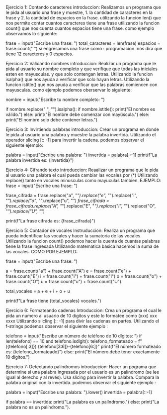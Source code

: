 Ejercicio 1: Contando caracteres 
introduccion:
Realizamos un programa que le pida al usuario una frase y muestre, 1. la cantidad de caracteres en la frase y 2. la cantidad de espacios en la frase.
utilizando la funcion len() que nos permite contar cuantos caracteres tiene una frase
utilizando la funcion count() que nos cuenta cuantos espacios tiene una frase. 
como ejemplo observamos lo siguiente: 

frase = input("Escribe una frase: ")
total_caracteres = len(frase)
espacios = frase.count(" ") 
si engresamos una frase como : programacion.
nos dira que tiene 12 caracteres y 0 espacios. 

Ejercicio 2: Validando nombres
introduccion: 
Realizar un programa que le pida al usuario su nombre completo y que verifique que todas las iniciales esten en mayusculas.
y que solo contengan letras. 
Utilizando la funcion isalpha() que nos ayuda a verificar que solo hayan letras.
Utilizando la funcion istitle() que nos ayuda a verificar que las palabras comiencen con mayusculas. 
como ejemplo podemos oberservar lo siguiente: 

nombre = input("Escribe tu nombre completo: ")

if nombre.replace(" ", "").isalpha():
    if nombre.istitle():
        print("El nombre es válido.")
    else:
        print("El nombre debe comenzar con mayúscula.")
else:
    print("El nombre solo debe contener letras.")

Ejercicio 3: Invirtiendo palabras
introduccion: 
Crear un programa en donde le pida al usuario una palabra y muestre la palabra invertida.
Utilizando el operador slicing [:: -1] para invertir la cadena.
podemos observar el siguiente ejemplo: 

palabra = input("Escribe una palabra: ")
invertida = palabra[::-1]
print(f"La palabra invertida es: {invertida}")

Ejercicio 4: Cifrando texto
introduccion: 
Reaalizar un programa que le pida al usuario una palabra el cual pueda cambiar las vocales por (*)
Utilizando replace() tanto en vocales minusculas como mayuculas tambien.
EJEMPLO: 
frase = input("Escribe una frase: ")

frase_cifrada = frase.replace("a", "*").replace("e", "*").replace("i", "*").replace("o", "*").replace("u", "*")
frase_cifrada = frase_cifrada.replace("A", "*").replace("E", "*").replace("I", "*").replace("O", "*").replace("U", "*")

print(f"La frase cifrada es: {frase_cifrada}")

Ejercicio 5: Contador de vocales
 Instruduccion: 
 Realiza un programa que pueda indentificar las vocales y hacer la sumatoria de las vocales.
 Utilizando la funcion count() podemos hacer la cuenta de cuantas palabras tiene la frase ingresada
 Utilizando matematica basica hacemos la suma de las vocales. 
 COMO POR EJEMPLO: 

 frase = input("Escribe una frase: ")

a = frase.count("a") + frase.count("A")
e = frase.count("e") + frase.count("E")
i = frase.count("i") + frase.count("I")
o = frase.count("o") + frase.count("O")
u = frase.count("u") + frase.count("U")

total_vocales = a + e + i + o + u

print(f"La frase tiene {total_vocales} vocales.")

Ejercicio 6: Formateando cadenas
Introduccion: 
Crea un programa el cual le pida un numero al usuario de 10 digitos y este lo formatee como (xxx) xxx xxxx
Utilizando silcling [:: -1] para divir las cadenas en partes.
Utilizando el f-strings 
podemos observar el siguiente ejemplo : 

telefono = input("Escribe un número de teléfono de 10 dígitos: ")
if len(telefono) == 10 and telefono.isdigit():
    telefono_formateado = f"({telefono[:3]}) {telefono[3:6]}-{telefono[6:]}"
    print(f"El número formateado es: {telefono_formateado}")
else:
    print("El número debe tener exactamente 10 dígitos.")

Ejercicio 7: Detectando palíndromos
introduccion: 
Hacer un pograma  que determine si una palabra ingresada por el usuario es un palíndromo (se lee igual al derecho y al revés).
Usa slicing para invertir la palabra.
 Compara la palabra original con la invertida.
 podemos observar el siguiente ejemplo : 

 palabra = input("Escribe una palabra: ").lower()
invertida = palabra[::-1]

if palabra == invertida:
    print("La palabra es un palíndromo.")
else:
    print("La palabra no es un palíndromo.").
